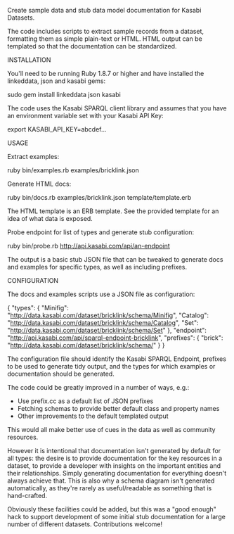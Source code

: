Create sample data and stub data model documentation for Kasabi Datasets.

The code includes scripts to extract sample records from a dataset, formatting them as simple plain-text or HTML. HTML output can be templated so that the documentation can be standardized.

INSTALLATION

You'll need to be running Ruby 1.8.7 or higher and have installed the linkeddata, json and kasabi gems:

 sudo gem install linkeddata json kasabi

The code uses the Kasabi SPARQL client library and assumes that you have an environment variable set with your Kasabi API Key:

 export KASABI_API_KEY=abcdef...

USAGE
 
Extract examples:

 ruby bin/examples.rb examples/bricklink.json

Generate HTML docs:

 ruby bin/docs.rb examples/bricklink.json template/template.erb

The HTML template is an ERB template. See the provided template for an idea of what data is exposed.

Probe endpoint for list of types and generate stub configuration:

 ruby bin/probe.rb http://api.kasabi.com/api/an-endpoint

The output is a basic stub JSON file that can be tweaked to generate docs and examples for specific types, as well as including prefixes.

CONFIGURATION

The docs and examples scripts use a JSON file as configuration:

 {
   "types": {
    "Minifig": "http://data.kasabi.com/dataset/bricklink/schema/Minifig",
    "Catalog": "http://data.kasabi.com/dataset/bricklink/schema/Catalog",
    "Set": "http://data.kasabi.com/dataset/bricklink/schema/Set"
   },
   "endpoint": "http://api.kasabi.com/api/sparql-endpoint-bricklink",
   "prefixes": {
	 "brick": "http://data.kasabi.com/dataset/bricklink/schema/"
   }
 }

The configuration file should identify the Kasabi SPARQL Endpoint, prefixes to be used to generate tidy output, and the types for which examples or documentation should be generated.

The code could be greatly improved in a number of ways, e.g.:

* Use prefix.cc as a default list of JSON prefixes
* Fetching schemas to provide better default class and property names
* Other improvements to the default templated output

This would all make better use of cues in the data as well as community resources. 

However it is intentional that documentation isn't generated by default for all types: the desire is to provide documentation for the key resources in a dataset, to provide a developer with insights on the important entities and their relationships. Simply generating documentation for everything doesn't always achieve that. This is also why a schema diagram isn't generated automatically, as they're rarely as useful/readable as something that is hand-crafted. 

Obviously these facilities could be added, but this was a "good enough" hack to support development of some initial stub documentation for a large number of different datasets. Contributions welcome!






